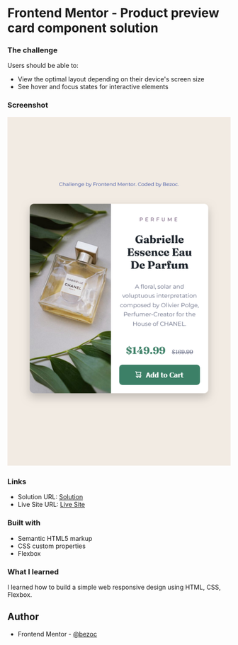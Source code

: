 # Frontend Mentor - Product preview card component solution

### The challenge

Users should be able to:

- View the optimal layout depending on their device's screen size
- See hover and focus states for interactive elements

### Screenshot

![](./readme/Screenshot.png)

### Links

- Solution URL: [Solution](https://github.com/bezoc/FrontendMentorProductCardPreviewPracticeProject)
- Live Site URL: [Live Site](https://bezoc.github.io/FrontendMentorProductCardPreviewPracticeProject/)

### Built with

- Semantic HTML5 markup
- CSS custom properties
- Flexbox


### What I learned

I learned how to build a simple web responsive design using HTML, CSS, Flexbox. 

## Author

- Frontend Mentor - [@bezoc](https://www.frontendmentor.io/profile/bezoc)
